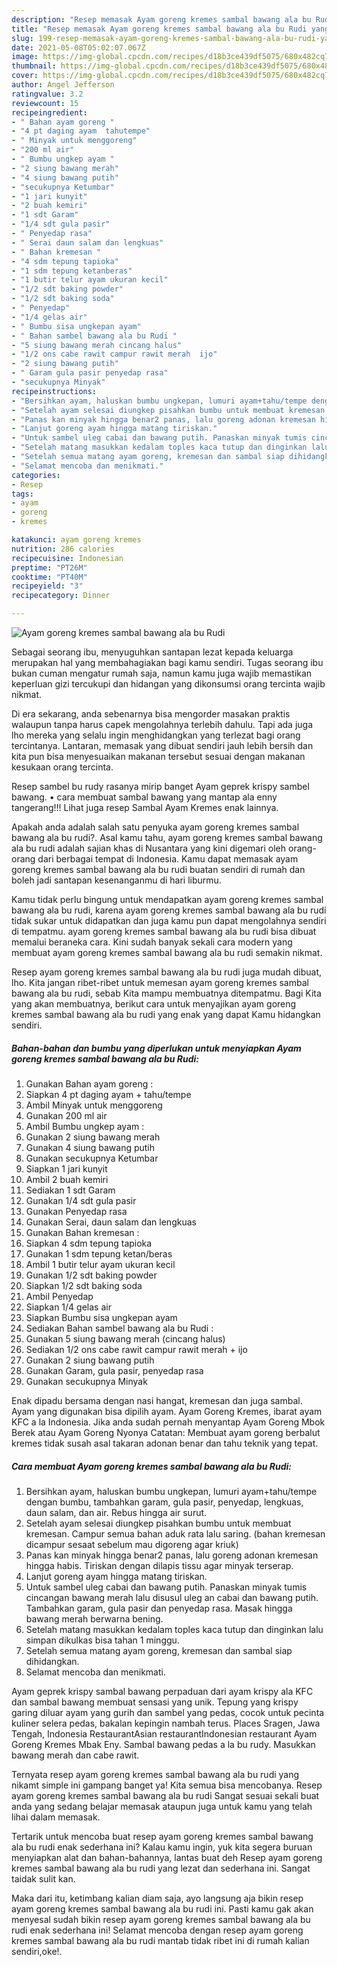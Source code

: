 ```yaml
---
description: "Resep memasak Ayam goreng kremes sambal bawang ala bu Rudi yang sedap dan Mudah Dibuat"
title: "Resep memasak Ayam goreng kremes sambal bawang ala bu Rudi yang sedap dan Mudah Dibuat"
slug: 199-resep-memasak-ayam-goreng-kremes-sambal-bawang-ala-bu-rudi-yang-sedap-dan-mudah-dibuat
date: 2021-05-08T05:02:07.067Z
image: https://img-global.cpcdn.com/recipes/d18b3ce439df5075/680x482cq70/ayam-goreng-kremes-sambal-bawang-ala-bu-rudi-foto-resep-utama.jpg
thumbnail: https://img-global.cpcdn.com/recipes/d18b3ce439df5075/680x482cq70/ayam-goreng-kremes-sambal-bawang-ala-bu-rudi-foto-resep-utama.jpg
cover: https://img-global.cpcdn.com/recipes/d18b3ce439df5075/680x482cq70/ayam-goreng-kremes-sambal-bawang-ala-bu-rudi-foto-resep-utama.jpg
author: Angel Jefferson
ratingvalue: 3.2
reviewcount: 15
recipeingredient:
- " Bahan ayam goreng "
- "4 pt daging ayam  tahutempe"
- " Minyak untuk menggoreng"
- "200 ml air"
- " Bumbu ungkep ayam "
- "2 siung bawang merah"
- "4 siung bawang putih"
- "secukupnya Ketumbar"
- "1 jari kunyit"
- "2 buah kemiri"
- "1 sdt Garam"
- "1/4 sdt gula pasir"
- " Penyedap rasa"
- " Serai daun salam dan lengkuas"
- " Bahan kremesan "
- "4 sdm tepung tapioka"
- "1 sdm tepung ketanberas"
- "1 butir telur ayam ukuran kecil"
- "1/2 sdt baking powder"
- "1/2 sdt baking soda"
- " Penyedap"
- "1/4 gelas air"
- " Bumbu sisa ungkepan ayam"
- " Bahan sambel bawang ala bu Rudi "
- "5 siung bawang merah cincang halus"
- "1/2 ons cabe rawit campur rawit merah  ijo"
- "2 siung bawang putih"
- " Garam gula pasir penyedap rasa"
- "secukupnya Minyak"
recipeinstructions:
- "Bersihkan ayam, haluskan bumbu ungkepan, lumuri ayam+tahu/tempe dengan bumbu, tambahkan garam, gula pasir, penyedap, lengkuas, daun salam, dan air. Rebus hingga air surut."
- "Setelah ayam selesai diungkep pisahkan bumbu untuk membuat kremesan. Campur semua bahan aduk rata lalu saring. (bahan kremesan dicampur sesaat sebelum mau digoreng agar kriuk)"
- "Panas kan minyak hingga benar2 panas, lalu goreng adonan kremesan hingga habis. Tiriskan dengan dilapis tissu agar minyak terserap."
- "Lanjut goreng ayam hingga matang tiriskan."
- "Untuk sambel uleg cabai dan bawang putih. Panaskan minyak tumis cincangan bawang merah lalu disusul uleg an cabai dan bawang putih. Tambahkan garam, gula pasir dan penyedap rasa. Masak hingga bawang merah berwarna bening."
- "Setelah matang masukkan kedalam toples kaca tutup dan dinginkan lalu simpan dikulkas bisa tahan 1 minggu."
- "Setelah semua matang ayam goreng, kremesan dan sambal siap dihidangkan."
- "Selamat mencoba dan menikmati."
categories:
- Resep
tags:
- ayam
- goreng
- kremes

katakunci: ayam goreng kremes 
nutrition: 286 calories
recipecuisine: Indonesian
preptime: "PT26M"
cooktime: "PT40M"
recipeyield: "3"
recipecategory: Dinner

---
```



![Ayam goreng kremes sambal bawang ala bu Rudi](https://img-global.cpcdn.com/recipes/d18b3ce439df5075/680x482cq70/ayam-goreng-kremes-sambal-bawang-ala-bu-rudi-foto-resep-utama.jpg)

Sebagai seorang ibu, menyuguhkan santapan lezat kepada keluarga merupakan hal yang membahagiakan bagi kamu sendiri. Tugas seorang ibu bukan cuman mengatur rumah saja, namun kamu juga wajib memastikan keperluan gizi tercukupi dan hidangan yang dikonsumsi orang tercinta wajib nikmat.

Di era  sekarang, anda sebenarnya bisa mengorder masakan praktis walaupun tanpa harus capek mengolahnya terlebih dahulu. Tapi ada juga lho mereka yang selalu ingin menghidangkan yang terlezat bagi orang tercintanya. Lantaran, memasak yang dibuat sendiri jauh lebih bersih dan kita pun bisa menyesuaikan makanan tersebut sesuai dengan makanan kesukaan orang tercinta. 

Resep sambel bu rudy rasanya mirip banget Ayam geprek krispy sambel bawang. • cara membuat sambal bawang yang mantap ala enny tangerang!!! Lihat juga resep Sambal Ayam Kremes enak lainnya.

Apakah anda adalah salah satu penyuka ayam goreng kremes sambal bawang ala bu rudi?. Asal kamu tahu, ayam goreng kremes sambal bawang ala bu rudi adalah sajian khas di Nusantara yang kini digemari oleh orang-orang dari berbagai tempat di Indonesia. Kamu dapat memasak ayam goreng kremes sambal bawang ala bu rudi buatan sendiri di rumah dan boleh jadi santapan kesenanganmu di hari liburmu.

Kamu tidak perlu bingung untuk mendapatkan ayam goreng kremes sambal bawang ala bu rudi, karena ayam goreng kremes sambal bawang ala bu rudi tidak sukar untuk didapatkan dan juga kamu pun dapat mengolahnya sendiri di tempatmu. ayam goreng kremes sambal bawang ala bu rudi bisa dibuat memalui beraneka cara. Kini sudah banyak sekali cara modern yang membuat ayam goreng kremes sambal bawang ala bu rudi semakin nikmat.

Resep ayam goreng kremes sambal bawang ala bu rudi juga mudah dibuat, lho. Kita jangan ribet-ribet untuk memesan ayam goreng kremes sambal bawang ala bu rudi, sebab Kita mampu membuatnya ditempatmu. Bagi Kita yang akan membuatnya, berikut cara untuk menyajikan ayam goreng kremes sambal bawang ala bu rudi yang enak yang dapat Kamu hidangkan sendiri.

<!--inarticleads1-->

##### Bahan-bahan dan bumbu yang diperlukan untuk menyiapkan Ayam goreng kremes sambal bawang ala bu Rudi:

1. Gunakan  Bahan ayam goreng :
1. Siapkan 4 pt daging ayam + tahu/tempe
1. Ambil  Minyak untuk menggoreng
1. Gunakan 200 ml air
1. Ambil  Bumbu ungkep ayam :
1. Gunakan 2 siung bawang merah
1. Gunakan 4 siung bawang putih
1. Gunakan secukupnya Ketumbar
1. Siapkan 1 jari kunyit
1. Ambil 2 buah kemiri
1. Sediakan 1 sdt Garam
1. Gunakan 1/4 sdt gula pasir
1. Gunakan  Penyedap rasa
1. Gunakan  Serai, daun salam dan lengkuas
1. Gunakan  Bahan kremesan :
1. Siapkan 4 sdm tepung tapioka
1. Gunakan 1 sdm tepung ketan/beras
1. Ambil 1 butir telur ayam ukuran kecil
1. Gunakan 1/2 sdt baking powder
1. Siapkan 1/2 sdt baking soda
1. Ambil  Penyedap
1. Siapkan 1/4 gelas air
1. Siapkan  Bumbu sisa ungkepan ayam
1. Sediakan  Bahan sambel bawang ala bu Rudi :
1. Gunakan 5 siung bawang merah (cincang halus)
1. Sediakan 1/2 ons cabe rawit campur rawit merah + ijo
1. Gunakan 2 siung bawang putih
1. Gunakan  Garam, gula pasir, penyedap rasa
1. Gunakan secukupnya Minyak


Enak dipadu bersama dengan nasi hangat, kremesan dan juga sambal. Ayam yang digunakan bisa dipilih ayam. Ayam Goreng Kremes, ibarat ayam KFC a la Indonesia. Jika anda sudah pernah menyantap Ayam Goreng Mbok Berek atau Ayam Goreng Nyonya Catatan: Membuat ayam goreng berbalut kremes tidak susah asal takaran adonan benar dan tahu teknik yang tepat. 

<!--inarticleads2-->

##### Cara membuat Ayam goreng kremes sambal bawang ala bu Rudi:

1. Bersihkan ayam, haluskan bumbu ungkepan, lumuri ayam+tahu/tempe dengan bumbu, tambahkan garam, gula pasir, penyedap, lengkuas, daun salam, dan air. Rebus hingga air surut.
1. Setelah ayam selesai diungkep pisahkan bumbu untuk membuat kremesan. Campur semua bahan aduk rata lalu saring. (bahan kremesan dicampur sesaat sebelum mau digoreng agar kriuk)
1. Panas kan minyak hingga benar2 panas, lalu goreng adonan kremesan hingga habis. Tiriskan dengan dilapis tissu agar minyak terserap.
1. Lanjut goreng ayam hingga matang tiriskan.
1. Untuk sambel uleg cabai dan bawang putih. Panaskan minyak tumis cincangan bawang merah lalu disusul uleg an cabai dan bawang putih. Tambahkan garam, gula pasir dan penyedap rasa. Masak hingga bawang merah berwarna bening.
1. Setelah matang masukkan kedalam toples kaca tutup dan dinginkan lalu simpan dikulkas bisa tahan 1 minggu.
1. Setelah semua matang ayam goreng, kremesan dan sambal siap dihidangkan.
1. Selamat mencoba dan menikmati.


Ayam geprek krispy sambal bawang perpaduan dari ayam krispy ala KFC dan sambal bawang membuat sensasi yang unik. Tepung yang krispy garing diluar ayam yang gurih dan sambel yang pedas, cocok untuk pecinta kuliner selera pedas, bakalan kepingin nambah terus. Places Sragen, Jawa Tengah, Indonesia RestaurantAsian restaurantIndonesian restaurant Ayam Goreng Kremes Mbak Eny. Sambal bawang pedas a la bu rudy. Masukkan bawang merah dan cabe rawit. 

Ternyata resep ayam goreng kremes sambal bawang ala bu rudi yang nikamt simple ini gampang banget ya! Kita semua bisa mencobanya. Resep ayam goreng kremes sambal bawang ala bu rudi Sangat sesuai sekali buat anda yang sedang belajar memasak ataupun juga untuk kamu yang telah lihai dalam memasak.

Tertarik untuk mencoba buat resep ayam goreng kremes sambal bawang ala bu rudi enak sederhana ini? Kalau kamu ingin, yuk kita segera buruan menyiapkan alat dan bahan-bahannya, lantas buat deh Resep ayam goreng kremes sambal bawang ala bu rudi yang lezat dan sederhana ini. Sangat taidak sulit kan. 

Maka dari itu, ketimbang kalian diam saja, ayo langsung aja bikin resep ayam goreng kremes sambal bawang ala bu rudi ini. Pasti kamu gak akan menyesal sudah bikin resep ayam goreng kremes sambal bawang ala bu rudi enak sederhana ini! Selamat mencoba dengan resep ayam goreng kremes sambal bawang ala bu rudi mantab tidak ribet ini di rumah kalian sendiri,oke!.

